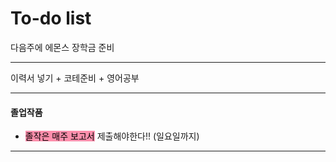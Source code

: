 # To-do list



다음주에 에몬스 장학금 준비



----


이력서 넣기 + 코테준비 + 영어공부

----
#### 졸업작품

- <mark style="background: #FF5582A6;">졸작은 매주 보고서</mark> 제출해야한다!! (일요일까지)


----


